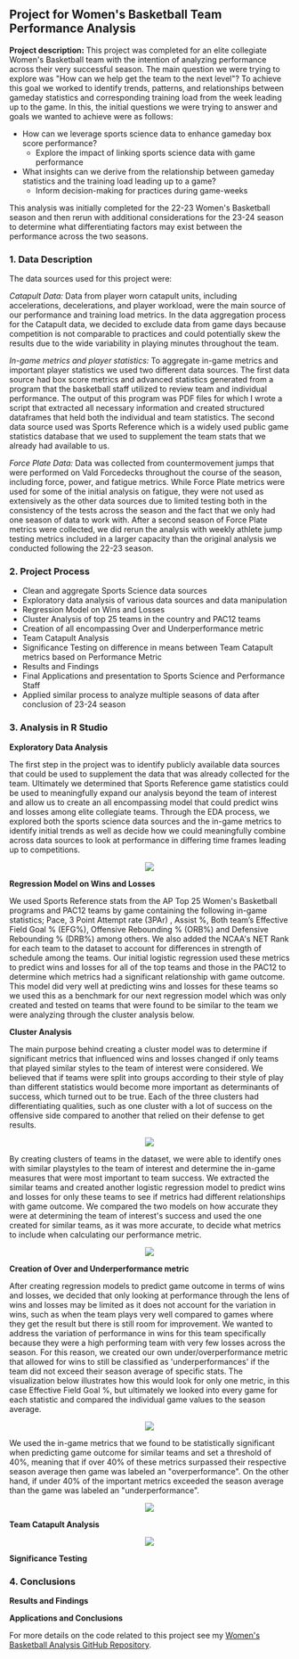 ## Project for Women's Basketball Team Performance Analysis

**Project description:** This project was completed for an elite collegiate Women's Basketball team with the intention of analyzing performance across their very successful season. The main question we were trying to explore was "How can we help get the team to the next level"? To achieve this goal we worked to identify trends, patterns, and relationships between gameday statistics and corresponding training load from the week leading up to the game. In this, the initial questions we were trying to answer and goals we wanted to achieve were as follows:
* How can we leverage sports science data to enhance gameday box score performance?
  * Explore the impact of linking sports science data with game performance
* What insights can we derive from the relationship between gameday statistics and the training load leading up to a game?
  * Inform decision-making for practices during game-weeks

This analysis was initially completed for the 22-23 Women's Basketball season and then rerun with additional considerations for the 23-24 season to determine what differentiating factors may exist between the performance across the two seasons.

### 1. Data Description

The data sources used for this project were:

*Catapult Data:* Data from player worn catapult units, including accelerations, decelerations, and player workload, were the main source of our performance and training load metrics. In the data aggregation process for the Catapult data, we decided to exclude data from game days because competition is not comparable to practices and could potentially skew the results due to the wide variability in playing minutes throughout the team.

*In-game metrics and player statistics:* To aggregate in-game metrics and important player statistics we used two different data sources. The first data source had box score metrics and advanced statistics generated from a program that the basketball staff utilized to review team and individual performance. The output of this program was PDF files for which I wrote a script that extracted all necessary information and created structured dataframes that held both the individual and team statistics. The second data source used was Sports Reference which is a widely used public game statistics database that we used to supplement the team stats that we already had available to us.

*Force Plate Data:* Data was collected from countermovement jumps that were performed on Vald Forcedecks throughout the course of the season, including force, power, and fatigue metrics. While Force Plate metrics were used for some of the initial analysis on fatigue, they were not used as extensively as the other data sources due to limited testing both in the consistency of the tests across the season and the fact that we only had one season of data to work with. After a second season of Force Plate metrics were collected, we did rerun the analysis with weekly athlete jump testing metrics included in a larger capacity than the original analysis we conducted following the 22-23 season.

### 2. Project Process

* Clean and aggregate Sports Science data sources
* Exploratory data analysis of various data sources and data manipulation
* Regression Model on Wins and Losses
* Cluster Analysis of top 25 teams in the country and PAC12 teams
* Creation of all encompassing Over and Underperformance metric
* Team Catapult Analysis
* Significance Testing on difference in means between Team Catapult metrics based on Performance Metric
* Results and Findings
* Final Applications and presentation to Sports Science and Performance Staff
* Applied similar process to analyze multiple seasons of data after conclusion of 23-24 season

### 3. Analysis in R Studio

**Exploratory Data Analysis**

The first step in the project was to identify publicly available data sources that could be used to supplement the data that was already collected for the team. Ultimately we determined that Sports Reference game statistics could be used to meaningfully expand our analysis beyond the team of interest and allow us to create an all encompassing model that could predict wins and losses among elite collegiate teams. Through the EDA process, we explored both the sports science data sources and the in-game metrics to identify initial trends as well as decide how we could meaningfully combine across data sources to look at performance in differing time frames leading up to competitions.

<center><img src="images/Initial_Viz_WBB.png"/></center>

**Regression Model on Wins and Losses**

We used Sports Reference stats from the AP Top 25 Women's Basketball programs and PAC12 teams by game containing the following in-game statistics; Pace, 3 Point Attempt rate (3PAr) , Assist %, Both team’s Effective Field Goal % (EFG%), Offensive Rebounding % (ORB%) and Defensive Rebounding % (DRB%) among others. We also added the NCAA's NET Rank for each team to the dataset to account for differences in strength of schedule among the teams. Our initial logistic regression used these metrics to predict wins and losses for all of the top teams and those in the PAC12 to determine which metrics had a significant relationship with game outcome. This model did very well at predicting wins and losses for these teams so we used this as a benchmark for our next regression model which was only created and tested on teams that were found to be similar to the team we were analyzing through the cluster analysis below.

**Cluster Analysis**

The main purpose behind creating a cluster model was to determine if significant metrics that influenced wins and losses changed if only teams that played similar styles to the team of interest were considered. We believed that if teams were split into groups according to their style of play than different statistics would become more important as determinants of success, which turned out to be true. Each of the three clusters had differentiating qualities, such as one cluster with a lot of success on the offensive side compared to another that relied on their defense to get results. 

<center><img src="images/cluster_viz_final.png"/></center>

By creating clusters of teams in the dataset, we were able to identify ones with similar playstyles to the team of interest and determine the in-game measures that were most important to team success. We extracted the similar teams and created another logistic regression model to predict wins and losses for only these teams to see if metrics had different relationships with game outcome. We compared the two models on how accurate they were at determining the team of interest's success and used the one created for similar teams, as it was more accurate, to decide what metrics to include when calculating our performance metric.

<center><img src="images/WBB_Cluster_Heatmap.png"/></center>

**Creation of Over and Underperformance metric**

After creating regression models to predict game outcome in terms of wins and losses, we decided that only looking at performance through the lens of wins and losses may be limited as it does not account for the variation in wins, such as when the team plays very well compared to games where they get the result but there is still room for improvement. We wanted to address the variation of performance in wins for this team specifically because they were a high performing team with very few losses across the season. For this reason, we created our own under/overperformance metric that allowed for wins to still be classified as 'underperformances' if the team did not exceed their season average of specific stats. The visualization below illustrates how this would look for only one metric, in this case Effective Field Goal %, but ultimately we looked into every game for each statistic and compared the individual game values to the season average. 

<center><img src="images/EFGperc_viz.png"/></center>

We used the in-game metrics that we found to be statistically significant when predicting game outcome for similar teams and set a threshold of 40%, meaning that if over 40% of these metrics surpassed their respective season average then game was labeled an "overperformance". On the other hand, if under 40% of the important metrics exceeded the season average than the game was labeled an "underperformance".
 
<center><img src="images/Performance_metric_viz.png"/></center>

**Team Catapult Analysis**

<center><img src="images/Catapult_viz.png"/></center>

**Significance Testing**

### 4. Conclusions

**Results and Findings**

**Applications and Conclusions**

For more details on the code related to this project see my [Women's Basketball Analysis GitHub Repository](https://github.com/jadegosar/WBB_Analysis).
